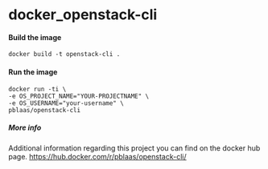 # docker_openstack-cli

#### Build the image
```
docker build -t openstack-cli .
```

#### Run the image
```
docker run -ti \
-e OS_PROJECT_NAME="YOUR-PROJECTNAME" \
-e OS_USERNAME="your-username" \
pblaas/openstack-cli
```

##### More info
Additional information regarding this project you can find on the docker hub page.
https://hub.docker.com/r/pblaas/openstack-cli/
